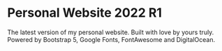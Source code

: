 # Personal Website 2022 R1
The latest version of my personal website. Built with love by yours truly. Powered by Bootstrap 5, Google Fonts, FontAwesome and DigitalOcean.


